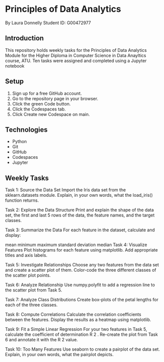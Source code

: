 # Principles of Data Analytics

By Laura Donnelly
Student ID: G00472977

## Introduction

This repository holds weekly tasks for the Principles of Data Analytics Module for the Higher Diploma in Computer Science in Data Anayltics course, ATU.
Ten tasks were assigned and completed using a Jupyter notebook

## Setup 

1. Sign up for a free GitHub account.
2. Go to the repository page in your browser.
3. Click the green Code button.
4. Click the Codespaces tab.
5. Click Create new Codespace on main. 

## Technologies

- Python
- Git
- GitHub
- Codespaces
- Jupyter

## Weekly Tasks 
Task 1: Source the Data Set
Import the Iris data set from the sklearn.datasets module.
Explain, in your own words, what the load_iris() function returns.

Task 2: Explore the Data Structure
Print and explain the shape of the data set, the first and last 5 rows of the data, the feature names, and the target classes.

Task 3: Summarize the Data
For each feature in the dataset, calculate and display:

mean
minimum
maximum
standard deviation
median
Task 4: Visualize Features
Plot histograms for each feature using matplotlib.
Add appropriate titles and axis labels.

Task 5: Investigate Relationships
Choose any two features from the data set and create a scatter plot of them.
Color-code the three different classes of the scatter plot points.

Task 6: Analyze Relationship
Use numpy.polyfit to add a regression line to the scatter plot from Task 5.

Task 7: Analyze Class Distributions
Create box-plots of the petal lengths for each of the three classes.

Task 8: Compute Correlations
Calculate the correlation coefficients between the features.
Display the results as a heatmap using matplotlib.

Task 9: Fit a Simple Linear Regression
For your two features in Task 5, calculate the coefficient of determination 
R
2
.
Re-create the plot from Task 6 and annotate it with the 
R
2
 value.

Task 10: Too Many Features
Use seaborn to create a pairplot of the data set.
Explain, in your own words, what the pairplot depicts.
